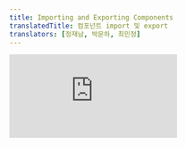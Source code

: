 ```yaml
---
title: Importing and Exporting Components
translatedTitle: 컴포넌트 import 및 export
translators: [정재남, 박문하, 최민정]
---
```


<iframe 
  style={{aspectRatio: 1.7778, width: '100%'}} 
  src="https://www.youtube.com/embed/playlist?list=PLjQV3hketAJkh6BEl0n4PDS_2fBd0cS9v&index=8"
  title="YouTube video player" 
  frameBorder="0" 
/>

<Intro>

The magic of components lies in their reusability: you can create components that are composed of other components. But as you nest more and more components, it often makes sense to start splitting them into different files. This lets you keep your files easy to scan and reuse components in more places.
<Trans>컴포넌트의 가장 큰 장점은 재사용성으로 컴포넌트를 조합해 또 다른 컴포넌트를 만들 수 있습니다. 컴포넌트를 여러 번 중첩하게 되면 다른 파일로 분리해야 하는 시점이 생깁니다. 이렇게 분리하면 나중에 파일을 찾기 더 쉽고 재사용하기 편리해집니다.</Trans>

</Intro>

<YouWillLearn>

* What a root component file is
* How to import and export a component
* When to use default and named imports and exports
* How to import and export multiple components from one file
* How to split components into multiple files
<TransBlock>
  - 루트 컴포넌트란 무엇인지
  - 컴포넌트를 import하고 export하는 방법
  - default 및 이름 있는 import / export 를 사용해야 하는 경우
  - 하나의 파일에서 여러 컴포넌트를 import / export 하는 방법
  - 컴포넌트를 여러 파일로 분할하는 방법
</TransBlock>
</YouWillLearn>

## The root component file<Trans>루트 컴포넌트 파일</Trans> {/*the-root-component-file*/}

In [Your First Component](/learn/your-first-component), you made a `Profile` component and a `Gallery` component that renders it:
<Trans>[첫번째 컴포넌트](/learn/your-first-component)에서 만든 `Profile` 컴포넌트와 `Gallery` 컴포넌트는 아래와 같이 렌더링 됩니다:</Trans>

<Sandpack>

```js
function Profile() {
  return (
    <img
      src="https://i.imgur.com/MK3eW3As.jpg"
      alt="Katherine Johnson"
    />
  );
}

export default function Gallery() {
  return (
    <section>
      <h1>Amazing scientists</h1>
      <Profile />
      <Profile />
      <Profile />
    </section>
  );
}
```

```css
img { margin: 0 10px 10px 0; height: 90px; }
```

</Sandpack>

These currently live in a **root component file,** named `App.js` in this example. In [Create React App](https://create-react-app.dev/), your app lives in `src/App.js`. Depending on your setup, your root component could be in another file, though. If you use a framework with file-based routing, such as Next.js, your root component will be different for every page.
<Trans>이 예제의 컴포넌트들은 모두 `App.js`라는 **root 컴포넌트 파일**에 존재합니다. [Create React App](https://create-react-app.dev/)에서는 앱 전체가 `src/App.js`에서 실행됩니다. 설정에 따라 root 컴포넌트가 다른 파일에 위치할 수도 있습니다. Next.js처럼 파일 기반으로 라우팅하는 프레임워크일 경우 페이지별로 root 컴포넌트가 다를 수 있습니다.</Trans>

## Exporting and importing a component<Trans>컴포넌트 import 및 export하기</Trans> {/*exporting-and-importing-a-component*/}

What if you want to change the landing screen in the future and put a list of science books there? Or place all the profiles somewhere else? It makes sense to move `Gallery` and `Profile` out of the root component file. This will make them more modular and reusable in other files. You can move a component in three steps:
<Trans>나중에 랜딩 화면을 변경하여 과학 도서 목록을 넣으려면 어떻게 해야 하나요? 아니면 모든 프로필을 다른 곳에 배치하고자 한다면? `Gallery`와 `Profile`을 root 컴포넌트 파일 밖으로 옮기는 것이 좋을 것 같습니다. 이렇게 하면 보다 모듈성이 강화되고 다른 파일에서 재사용할 수 있게 됩니다. 컴포넌트는 다음 세 단계로  이동할 수 있습니다.</Trans>

1. **Make** a new JS file to put the components in.
2. **Export** your function component from that file (using either [default](https://developer.mozilla.org/docs/Web/JavaScript/Reference/Statements/export#using_the_default_export) or [named](https://developer.mozilla.org/docs/Web/JavaScript/Reference/Statements/export#using_named_exports) exports).
3. **Import** it in the file where you’ll use the component (using the corresponding technique for importing [default](https://developer.mozilla.org/docs/Web/JavaScript/Reference/Statements/import#importing_defaults) or [named](https://developer.mozilla.org/docs/Web/JavaScript/Reference/Statements/import#import_a_single_export_from_a_module) exports).

<TransBlock>
  1. 컴포넌트를 넣을 JS 파일을 **생성**합니다.
  2. 새로 만든 파일에서 함수 컴포넌트를 **export** 합니다. ([default](https://developer.mozilla.org/docs/Web/JavaScript/Reference/Statements/export#using_the_default_export) 또는 [named](https://developer.mozilla.org/docs/Web/JavaScript/Reference/Statements/export#using_named_exports) export 방식을 사용합니다.)
  3. 컴포넌트를 사용할 파일에서 **import** 합니다. ([default](https://developer.mozilla.org/docs/Web/JavaScript/Reference/Statements/import#importing_defaults) 또는 [named](https://developer.mozilla.org/docs/Web/JavaScript/Reference/Statements/import#import_a_single_export_from_a_module) export에 대응하는 방식으로 import 합니다.)
</TransBlock>

Here both `Profile` and `Gallery` have been moved out of `App.js` into a new file called `Gallery.js`. Now you can change `App.js` to import `Gallery` from `Gallery.js`:
<Trans>여기서 `Profile`과 `Gallery`는 모두 `App.js`에서 `Gallery.js`라는 새 파일로 이동했습니다. 이제 `App.js`를 변경하여 `Gallery.js`에서 `Gallery`를 import할 수 있습니다:</Trans>

<Sandpack>

```js App.js
import Gallery from './Gallery.js';

export default function App() {
  return (
    <Gallery />
  );
}
```

```js Gallery.js
function Profile() {
  return (
    <img
      src="https://i.imgur.com/QIrZWGIs.jpg"
      alt="Alan L. Hart"
    />
  );
}

export default function Gallery() {
  return (
    <section>
      <h1>Amazing scientists</h1>
      <Profile />
      <Profile />
      <Profile />
    </section>
  );
}
```

```css
img { margin: 0 10px 10px 0; height: 90px; }
```

</Sandpack>

Notice how this example is broken down into two component files now:
<Trans>이제 이 예제에서는 컴포넌트들이 두 파일로 나뉘게 되었습니다:</Trans>

1. `Gallery.js`:
    - Defines the `Profile` component which is only used within the same file and is not exported.
    - Exports the `Gallery` component as a **default export.**
    <TransBlock>
    - 동일한 파일 내에서만 사용되며 export하지 않는 `Profile` 컴포넌트를 정의합니다.
    - `Gallery` 컴포넌트를 **default export** 방식으로 export 합니다.
    </TransBlock>
2. `App.js`:
    - Imports `Gallery` as a **default import** from `Gallery.js`.
    - Exports the root `App` component as a **default export.**
    <TransBlock>
    - `Gallery`를 `Gallery.js`로부터 **default import** 방식으로 import 합니다.
    - root `App` 컴포넌트를 **default export** 방식으로 **export** 합니다.
    </TransBlock>

<Note>

You may encounter files that leave off the `.js` file extension like so:
<Trans>가끔 `.js`와 같은 파일 확장자가 없는 때도 있습니다.</Trans>

```js 
import Gallery from './Gallery';
```

Either `'./Gallery.js'` or `'./Gallery'` will work with React, though the former is closer to how [native ES Modules](https://developer.mozilla.org/docs/Web/JavaScript/Guide/Modules) work.
<Trans>React에서는 `'./Gallery.js'` 또는 `'./Gallery'` 둘 다 사용할 수 있지만 전자의 경우가  [ES Modules](https://developer.mozilla.org/docs/Web/JavaScript/Guide/Modules) 사용 방법에 더 가깝습니다.</Trans>

</Note>

<DeepDive>

#### Default vs named exports {/*default-vs-named-exports*/}

There are two primary ways to export values with JavaScript: default exports and named exports. So far, our examples have only used default exports. But you can use one or both of them in the same file. **A file can have no more than one _default_ export, but it can have as many _named_ exports as you like.**
<Trans>보통 JavaScript에서는 default export와 named export라는 두 가지 방법으로 값을 export 합니다. 지금까지의 예제에서는 default export만 사용했지만 두 방법 다 한 파일에서 사용할 수도 있습니다. **다만 한 파일에서는 하나의 *default* export만 존재할 수 있고 *named* export는 여러 개가 존재할 수 있습니다.**</Trans>

![Default and named exports](/images/docs/illustrations/i_import-export.svg)

How you export your component dictates how you must import it. You will get an error if you try to import a default export the same way you would a named export! This chart can help you keep track:
<Trans>Export 하는 방식에 따라 import 하는 방식이 정해집니다. Default export로 한 값을 named import로 가져오려고 하려면 에러가 발생합니다. 아래 표에는 각각의 경우의 문법이 정리되어 있습니다.</Trans>

| Syntax           | Export statement                           | Import statement                          |
| -----------      | -----------                                | -----------                               |
| Default  | `export default function Button() {}` | `import Button from './Button.js';`     |
| Named    | `export function Button() {}`         | `import { Button } from './Button.js';` |

When you write a _default_ import, you can put any name you want after `import`. For example, you could write `import Banana from './Button.js'` instead and it would still provide you with the same default export. In contrast, with named imports, the name has to match on both sides. That's why they are called _named_ imports!
<Trans>*default* import를 사용하는 경우 원한다면 `import` 단어 후에 다른 이름으로 값을 가져올 수 있습니다. 예를 들어 `import Banana from './button.js'` 라고 쓰더라도 같은 default export 값을 가져오게 됩니다. 반대로 named import를 사용할 때는 양쪽 파일에서 사용하고자 하는 값의 이름이 같아야 해서 *named* import라고 불립니다.</Trans>

**People often use default exports if the file exports only one component, and use named exports if it exports multiple components and values.** Regardless of which coding style you prefer, always give meaningful names to your component functions and the files that contain them. Components without names, like `export default () => {}`, are discouraged because they make debugging harder.
<Trans>**보편적으로 한 파일에서 하나의 컴포넌트만 export 할 때 default export 방식을 사용하고 여러 컴포넌트를 export 할 경우엔 named export 방식을 사용합니다.** 어떤 방식을 사용하든 컴포넌트와 파일의 이름을 의미 있게 명명하는 것은 중요합니다. `export default () => {}` 처럼 이름 없는 컴포넌트는 나중에 디버깅하기 어렵기 때문에 권장하지 않습니다.</Trans>

</DeepDive>

## Exporting and importing multiple components from the same file<Trans>동일한 파일에서 여러 컴포넌트 import 및 export하기</Trans> {/*exporting-and-importing-multiple-components-from-the-same-file*/}

What if you want to show just one `Profile` instead of a gallery? You can export the `Profile` component, too. But `Gallery.js` already has a *default* export, and you can't have _two_ default exports. You could create a new file with a default export, or you could add a *named* export for `Profile`. **A file can only have one default export, but it can have numerous named exports!**
<Trans>갤러리 대신 하나의 `Profile`만 표시하고 싶다면 어떻게 해야 하나요? `Profile` 컴포넌트도 export 할 수 있습니다. 하지만 `Gallery.js`에는 이미 *default* export가 있으며, default export를 *두 개* 가질 수는 없습니다. 새 파일을 만들어 default export 하거나, 혹은`Profile`에서 *named* export를 추가할 수도도 있습니다. **한 파일은 default export를 하나만 가질 수 있지만, named export는 여러 개 가질 수 있습니다!**</Trans>

<Note>

To reduce the potential confusion between default and named exports, some teams choose to only stick to one style (default or named), or avoid mixing them in a single file. Do what works best for you!
<Trans>default export와 named export 사이의 잠재적인 혼동을 줄이기 위해 일부 팀에서는 한 가지 스타일(default 또는 named)만 고수하거나, 단일 파일 내에서 혼합하지 않도록 선택합니다. 자신에게 가장 적합한 방식을 선택하세요!</Trans>

</Note>

First, **export** `Profile` from `Gallery.js` using a named export (no `default` keyword):
<Trans>먼저 named export 방식을 사용해서 `Gallery.js`에서 `Profile`를 **export** 합니다. (`default` 키워드를 사용하지 않습니다):</Trans>

```js
export function Profile() {
  // ...
}
```

Then, **import** `Profile` from `Gallery.js` to `App.js` using a named import (with the curly braces):
<Trans>그 다음엔 named import 방식으로 `Gallery.js`에서 `Profile`를 `App.js` 파일로 **import** 합니다 (중괄호를 사용합니다):</Trans>

```js
import { Profile } from './Gallery.js';
```

Finally, **render** `<Profile />` from the `App` component:
<Trans>마지막으로 `<Profile />`을 `App` 컴포넌트에서 **렌더링**합니다:</Trans>

```js
export default function App() {
  return <Profile />;
}
```

Now `Gallery.js` contains two exports: a default `Gallery` export, and a named `Profile` export. `App.js` imports both of them. Try editing `<Profile />` to `<Gallery />` and back in this example:
<Trans>이제 `Gallery.js`에는 default `Gallery` export와 named `Profile` export라는 두 가지의 export가 존재합니다. `App.js`에서는 두 컴포넌트를 import 해서 사용합니다. 아래의 예제에서 `<Profile />`과 `<Gallery />`를 교차해서 사용해 보세요:</Trans>

<Sandpack>

```js App.js
import Gallery from './Gallery.js';
import { Profile } from './Gallery.js';

export default function App() {
  return (
    <Profile />
  );
}
```

```js Gallery.js
export function Profile() {
  return (
    <img
      src="https://i.imgur.com/QIrZWGIs.jpg"
      alt="Alan L. Hart"
    />
  );
}

export default function Gallery() {
  return (
    <section>
      <h1>Amazing scientists</h1>
      <Profile />
      <Profile />
      <Profile />
    </section>
  );
}
```

```css
img { margin: 0 10px 10px 0; height: 90px; }
```

</Sandpack>

Now you're using a mix of default and named exports:
<Trans>이제 default와 named export 방식 둘 다 사용할 수 있게 됐습니다:</Trans>

* `Gallery.js`:
  - Exports the `Profile` component as a **named export called `Profile`.**
  - Exports the `Gallery` component as a **default export.**
  <TransBlock>
    - `Profile` 컴포넌트를 `Profile`로 **named export** 합니다.
    - `Gallery` 컴포넌트를 **default export** 합니다.
  </TransBlock>
* `App.js`:
  - Imports `Profile` as a **named import called `Profile`** from `Gallery.js`.
  - Imports `Gallery` as a **default import** from `Gallery.js`.
  - Exports the root `App` component as a **default export.**
  <TransBlock>
    - `Gallery.js`에서 `Profile`를 `Profile`로 **named import** 합니다.
    - `Gallery.js`에서 `Gallery`를 **default import** 합니다.
    - root `App` 컴포넌트를 **default export** 합니다.
  </TransBlock>
    
<Recap>

On this page you learned:
<Trans>이 페이지에서 배우게 된 것들입니다:</Trans>

* What a root component file is
* How to import and export a component
* When and how to use default and named imports and exports
* How to export multiple components from the same file
 
<TransBlock>
  - Root 컴포넌트란 무엇인지
  - 컴포넌트를 import 하거나 export 하는 방법
  - 언제, 어떻게 default 및 named import, default 및 named export를 사용하는지
  - 한 파일에서 여러 컴포넌트를 export 하는 방법
</TransBlock>
</Recap>



<Challenges>

#### Split the components further<Trans>컴포넌트를 더 분리해 봅시다</Trans> {/*split-the-components-further*/}

Currently, `Gallery.js` exports both `Profile` and `Gallery`, which is a bit confusing.
<Trans>현재 `Gallery.js`는 `Profile`과 `Gallery`를 모두 export하고 있으므로 약간 혼란스러울 수 있습니다.</Trans>

Move the `Profile` component to its own `Profile.js`, and then change the `App` component to render both `<Profile />` and `<Gallery />` one after another.
<Trans>`Profile.js` 파일을 생성해서 `Profile` 컴포넌트를 해당 파일로 옮기고 `App` 컴포넌트에서는 `<Profile />`과 `<Gallery />`를 각각 렌더링하도록 변경하세요.</Trans>

You may use either a default or a named export for `Profile`, but make sure that you use the corresponding import syntax in both `App.js` and `Gallery.js`! You can refer to the table from the deep dive above:
<Trans>`Profile`에 default export 또는 named export를 사용할 수 있는데,  `App.js`와 `Gallery.js` 모두에서 그에 대응하는 import 구문을 사용해야 한다는 점을 주의하세요! Deep Dive의 표(아래)를 참고하세요:</Trans>

| Syntax           | Export statement                           | Import statement                          |
| -----------      | -----------                                | -----------                               |
| Default  | `export default function Button() {}` | `import Button from './Button.js';`     |
| Named    | `export function Button() {}`         | `import { Button } from './Button.js';` |

<Hint>

Don't forget to import your components where they are called. Doesn't `Gallery` use `Profile`, too?
<Trans>컴포넌트가 호출되는 곳에서 컴포넌트를 가져오는 것을 잊지 마세요. `Gallery`도 `Profile`을 사용하지 않나요?</Trans>

</Hint>

<Sandpack>

```js App.js
import Gallery from './Gallery.js';
import { Profile } from './Gallery.js';

export default function App() {
  return (
    <div>
      <Profile />
    </div>
  );
}
```

```js Gallery.js active
// Move me to Profile.js!
export function Profile() {
  return (
    <img
      src="https://i.imgur.com/QIrZWGIs.jpg"
      alt="Alan L. Hart"
    />
  );
}

export default function Gallery() {
  return (
    <section>
      <h1>Amazing scientists</h1>
      <Profile />
      <Profile />
      <Profile />
    </section>
  );
}
```

```js Profile.js
```

```css
img { margin: 0 10px 10px 0; height: 90px; }
```

</Sandpack>

After you get it working with one kind of exports, make it work with the other kind.
<Trans>export 방식 중 하나로 동작하는 데에 성공했다면, 다른 방식으로도 바꿔보세요.</Trans>

<Solution>

This is the solution with named exports:
<Trans>named export를 사용한 풀이입니다:</Trans>

<Sandpack>

```js App.js
import Gallery from './Gallery.js';
import { Profile } from './Profile.js';

export default function App() {
  return (
    <div>
      <Profile />
      <Gallery />
    </div>
  );
}
```

```js Gallery.js
import { Profile } from './Profile.js';

export default function Gallery() {
  return (
    <section>
      <h1>Amazing scientists</h1>
      <Profile />
      <Profile />
      <Profile />
    </section>
  );
}
```

```js Profile.js
export function Profile() {
  return (
    <img
      src="https://i.imgur.com/QIrZWGIs.jpg"
      alt="Alan L. Hart"
    />
  );
}
```

```css
img { margin: 0 10px 10px 0; height: 90px; }
```

</Sandpack>

This is the solution with default exports:
<Trans>default export를 사용한 풀이입니다:</Trans>

<Sandpack>

```js App.js
import Gallery from './Gallery.js';
import Profile from './Profile.js';

export default function App() {
  return (
    <div>
      <Profile />
      <Gallery />
    </div>
  );
}
```

```js Gallery.js
import Profile from './Profile.js';

export default function Gallery() {
  return (
    <section>
      <h1>Amazing scientists</h1>
      <Profile />
      <Profile />
      <Profile />
    </section>
  );
}
```

```js Profile.js
export default function Profile() {
  return (
    <img
      src="https://i.imgur.com/QIrZWGIs.jpg"
      alt="Alan L. Hart"
    />
  );
}
```

```css
img { margin: 0 10px 10px 0; height: 90px; }
```

</Sandpack>

</Solution>

</Challenges>
